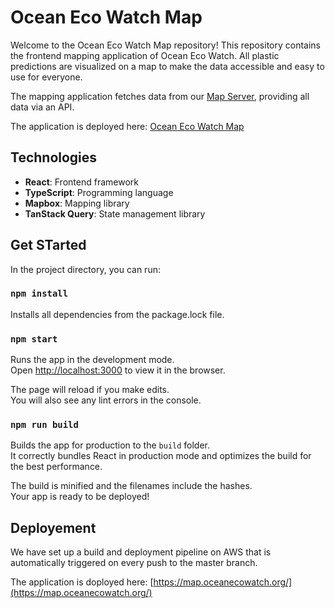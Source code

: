 # Ocean Eco Watch Map

Welcome to the Ocean Eco Watch Map repository! This repository contains the frontend mapping application of Ocean Eco Watch. All plastic predictions are visualized on a map to make the data accessible and easy to use for everyone.

The mapping application fetches data from our [Map Server](https://github.com/OceanEcoWatch/OceanEcoMapServer), providing all data via an API.

The application is deployed here: [Ocean Eco Watch Map](https://map.oceanecowatch.org/)

## Technologies

-   **React**: Frontend framework
-   **TypeScript**: Programming language
-   **Mapbox**: Mapping library
-   **TanStack Query**: State management library

## Get STarted

In the project directory, you can run:

### `npm install`

Installs all dependencies from the package.lock file.

### `npm start`

Runs the app in the development mode.\
Open [http://localhost:3000](http://localhost:3000) to view it in the browser.

The page will reload if you make edits.\
You will also see any lint errors in the console.

### `npm run build`

Builds the app for production to the `build` folder.\
It correctly bundles React in production mode and optimizes the build for the best performance.

The build is minified and the filenames include the hashes.\
Your app is ready to be deployed!

## Deployement

We have set up a build and deployment pipeline on AWS that is automatically triggered on every push to the master branch.

The application is doployed here: [https://map.oceanecowatch.org/](https://map.oceanecowatch.org/)
